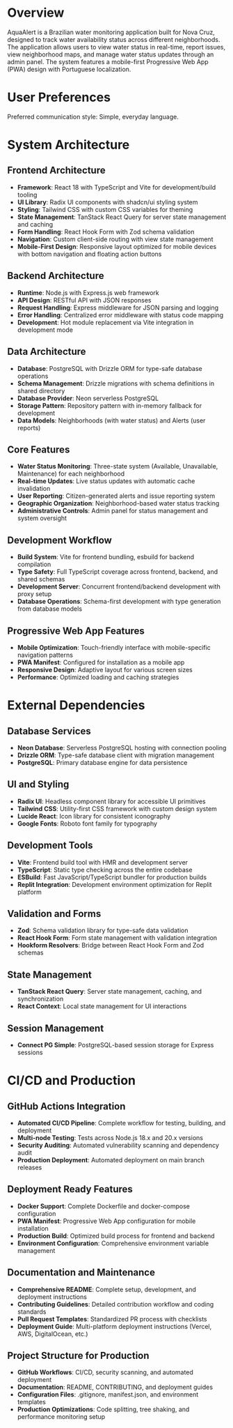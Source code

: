 # Overview

AquaAlert is a Brazilian water monitoring application built for Nova Cruz, designed to track water availability status across different neighborhoods. The application allows users to view water status in real-time, report issues, view neighborhood maps, and manage water status updates through an admin panel. The system features a mobile-first Progressive Web App (PWA) design with Portuguese localization.

# User Preferences

Preferred communication style: Simple, everyday language.

# System Architecture

## Frontend Architecture
- **Framework**: React 18 with TypeScript and Vite for development/build tooling
- **UI Library**: Radix UI components with shadcn/ui styling system
- **Styling**: Tailwind CSS with custom CSS variables for theming
- **State Management**: TanStack React Query for server state management and caching
- **Form Handling**: React Hook Form with Zod schema validation
- **Navigation**: Custom client-side routing with view state management
- **Mobile-First Design**: Responsive layout optimized for mobile devices with bottom navigation and floating action buttons

## Backend Architecture
- **Runtime**: Node.js with Express.js web framework
- **API Design**: RESTful API with JSON responses
- **Request Handling**: Express middleware for JSON parsing and logging
- **Error Handling**: Centralized error middleware with status code mapping
- **Development**: Hot module replacement via Vite integration in development mode

## Data Architecture
- **Database**: PostgreSQL with Drizzle ORM for type-safe database operations
- **Schema Management**: Drizzle migrations with schema definitions in shared directory
- **Database Provider**: Neon serverless PostgreSQL
- **Storage Pattern**: Repository pattern with in-memory fallback for development
- **Data Models**: Neighborhoods (with water status) and Alerts (user reports)

## Core Features
- **Water Status Monitoring**: Three-state system (Available, Unavailable, Maintenance) for each neighborhood
- **Real-time Updates**: Live status updates with automatic cache invalidation
- **User Reporting**: Citizen-generated alerts and issue reporting system
- **Geographic Organization**: Neighborhood-based water status tracking
- **Administrative Controls**: Admin panel for status management and system oversight

## Development Workflow
- **Build System**: Vite for frontend bundling, esbuild for backend compilation
- **Type Safety**: Full TypeScript coverage across frontend, backend, and shared schemas
- **Development Server**: Concurrent frontend/backend development with proxy setup
- **Database Operations**: Schema-first development with type generation from database models

## Progressive Web App Features
- **Mobile Optimization**: Touch-friendly interface with mobile-specific navigation patterns
- **PWA Manifest**: Configured for installation as a mobile app
- **Responsive Design**: Adaptive layout for various screen sizes
- **Performance**: Optimized loading and caching strategies

# External Dependencies

## Database Services
- **Neon Database**: Serverless PostgreSQL hosting with connection pooling
- **Drizzle ORM**: Type-safe database client with migration management
- **PostgreSQL**: Primary database engine for data persistence

## UI and Styling
- **Radix UI**: Headless component library for accessible UI primitives
- **Tailwind CSS**: Utility-first CSS framework with custom design system
- **Lucide React**: Icon library for consistent iconography
- **Google Fonts**: Roboto font family for typography

## Development Tools
- **Vite**: Frontend build tool with HMR and development server
- **TypeScript**: Static type checking across the entire codebase
- **ESBuild**: Fast JavaScript/TypeScript bundler for production builds
- **Replit Integration**: Development environment optimization for Replit platform

## Validation and Forms
- **Zod**: Schema validation library for type-safe data validation
- **React Hook Form**: Form state management with validation integration
- **Hookform Resolvers**: Bridge between React Hook Form and Zod schemas

## State Management
- **TanStack React Query**: Server state management, caching, and synchronization
- **React Context**: Local state management for UI interactions

## Session Management
- **Connect PG Simple**: PostgreSQL-based session storage for Express sessions

# CI/CD and Production

## GitHub Actions Integration
- **Automated CI/CD Pipeline**: Complete workflow for testing, building, and deployment
- **Multi-node Testing**: Tests across Node.js 18.x and 20.x versions
- **Security Auditing**: Automated vulnerability scanning and dependency audit
- **Production Deployment**: Automated deployment on main branch releases

## Deployment Ready Features
- **Docker Support**: Complete Dockerfile and docker-compose configuration
- **PWA Manifest**: Progressive Web App configuration for mobile installation
- **Production Build**: Optimized build process for frontend and backend
- **Environment Configuration**: Comprehensive environment variable management

## Documentation and Maintenance
- **Comprehensive README**: Complete setup, development, and deployment instructions
- **Contributing Guidelines**: Detailed contribution workflow and coding standards
- **Pull Request Templates**: Standardized PR process with checklists
- **Deployment Guide**: Multi-platform deployment instructions (Vercel, AWS, DigitalOcean, etc.)

## Project Structure for Production
- **GitHub Workflows**: CI/CD, security scanning, and automated deployment
- **Documentation**: README, CONTRIBUTING, and deployment guides
- **Configuration Files**: .gitignore, manifest.json, and environment templates
- **Production Optimizations**: Code splitting, tree shaking, and performance monitoring setup